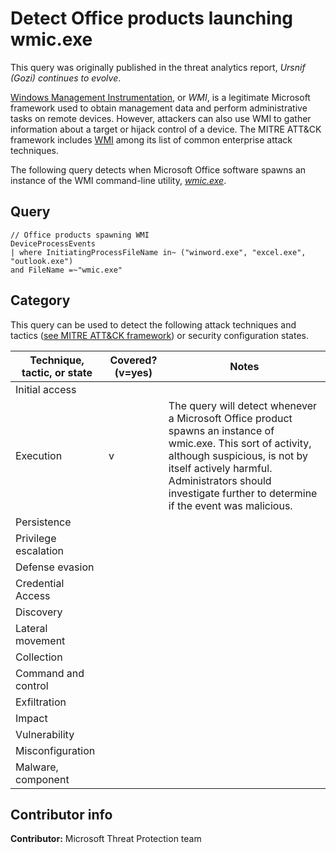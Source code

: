 # Detect Office products launching wmic.exe

This query was originally published in the threat analytics report, *Ursnif (Gozi) continues to evolve*.

[Windows Management Instrumentation](https://docs.microsoft.com/windows/win32/wmisdk/about-wmi), or *WMI*, is a legitimate Microsoft framework used to obtain management data and perform administrative tasks on remote devices. However, attackers can also use WMI to gather information about a target or hijack control of a device. The MITRE ATT&CK framework includes [WMI](https://attack.mitre.org/techniques/T1047/) among its list of common enterprise attack techniques.

The following query detects when Microsoft Office software spawns an instance of the WMI command-line utility, *[wmic.exe](https://docs.microsoft.com/windows/win32/wmisdk/wmic)*.

## Query

```Kusto
​​// Office products spawning WMI
DeviceProcessEvents
| where InitiatingProcessFileName in~ ("winword.exe", "excel.exe", "outlook.exe")
and FileName =~"wmic.exe"
```

## Category

This query can be used to detect the following attack techniques and tactics ([see MITRE ATT&CK framework](https://attack.mitre.org/)) or security configuration states.

| Technique, tactic, or state | Covered? (v=yes) | Notes |
|-|-|-|
| Initial access |  |  |
| Execution | v | The query will detect whenever a Microsoft Office product spawns an instance of wmic.exe. This sort of activity, although suspicious, is not by itself actively harmful. Administrators should investigate further to determine if the event was  malicious. |
| Persistence |  |  |
| Privilege escalation |  |  |
| Defense evasion |  |  |
| Credential Access |  |  |
| Discovery |  |  |
| Lateral movement |  |  |
| Collection |  |  |
| Command and control |  |  |
| Exfiltration |  |  |
| Impact |  |  |
| Vulnerability |  |  |
| Misconfiguration |  |  |
| Malware, component |  |  |

## Contributor info

**Contributor:** Microsoft Threat Protection team
